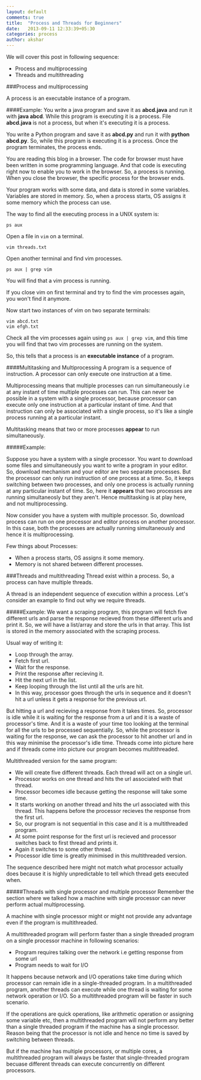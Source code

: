 ```yaml
---
layout: default
comments: true
title:  "Process and Threads for Beginners"
date:   2013-09-11 12:33:39+05:30
categories: process
author: akshar
---
```

We will cover this post in following sequence:

* Process and multiprocessing
* Threads and multithreading

###Process and multiprocessing

A process is an executable instance of a program.

####Example:
You write a java program and save it as **abcd.java** and run it with **java abcd**. While this program is executing it is a process. File **abcd.java** is not a process, but when it's executing it is a process.

You write a Python program and save it as **abcd.py** and run it with **python abcd.py**. So, while this program is executing it is a process. Once the program terminates, the process ends.

You are reading this blog in a browser. The code for browser must have been written in some programming language. And that code is executing right now to enable you to work in the browser. So, a process is running. When you close the browser, the specific process for the browser ends.

Your program works with some data, and data is stored in some variables. Variables are stored in memory. So, when a process starts, OS assigns it some memory which the process can use.

The way to find all the executing process in a UNIX system is:

    ps aux

Open a file in `vim` on a terminal.

    vim threads.txt

Open another terminal and find vim processes.

    ps aux | grep vim

You will find that a vim process is running.

If you close vim on first terminal and try to find the vim processes again, you won't find it anymore.

Now start two instances of vim on two separate terminals:

    vim abcd.txt
    vim efgh.txt

Check all the vim processes again using `ps aux | grep vim`, and this time you will find that two vim processes are running on the system.

So, this tells that a process is an **executable instance** of a program.

####Multitasking and Multiprocessing
A program is a sequence of instruction. A processor can only execute one instruction at a time.

Multiprocessing means that multiple processes can run simultaneously i.e at any instant of time multiple processes can run. This can never be possible in a system with a single processor, because processor can execute only one instruction at a particular instant of time. And that instruction can only be associated with a single process, so it's like a single process running at a particular instant.

Multitasking means that two or more processes **appear** to run simultaneously.

#####Example:

Suppose you have a system with a single processor. You want to download some files and simultaneously you want to write a program in your editor. So, download mechanism and your editor are two separate processes. But the processor can only run instruction of one process at a time. So, it keeps switching between two processes, and only one process is actually running at any particular instant of time. So, here it **appears** that two processes are running simultaneosly but they aren't. Hence multitasking is at play here, and not multiprocessing.

Now consider you have a system with multiple processor. So, download process can run on one processor and editor process on another processor. In this case, both the processes are actually running simultaneously and hence it is multiprocessing.

Few things about Processes:

* When a process starts, OS assigns it some memory.
* Memory is not shared between different processes.

###Threads and multithreading
Thread exist within a process. So, a process can have multiple threads.

A thread is an independent sequence of execution within a process. Let's consider an example to find out why we require threads.

#####Example:
We want a scraping program, this program will fetch five different urls and parse the response recieved from these different urls and print it. So, we will have a list/array and store the urls in that array. This list is stored in the memory associated with the scraping process.

Usual way of writing it:

* Loop through the array.
* Fetch first url.
* Wait for the response.
* Print the response after recieving it.
* Hit the next url in the list.
* Keep looping through the list until all the urls are hit.
* In this way, processor goes through the urls in sequence and it doesn't hit a url unless it gets a response for the previous url.

But hitting a url and recieving a response from it takes times. So, processor is idle while it is waiting for the response from a url and it is a waste of processor's time. And it is a waste of your time too looking at the terminal for all the urls to be processed sequentially. So, while the processor is waiting for the response, we can ask the processor to hit another url and in this way minimise the processor's idle time. Threads come into picture here and if threads come into picture our program becomes multithreaded.

Multithreaded version for the same program:

* We will create five different threads. Each thread will act on a single url.
* Processor works on one thread and hits the url associated with that thread.
* Processor becomes idle because getting the response will take some time.
* It starts working on another thread and hits the url associated with this thread. This happens before the processor recieves the response from the first url.
* So, our program is not sequential in this case and it is a multithreaded program.
* At some point response for the first url is recieved and processor switches back to first thread and prints it.
* Again it switches to some other thread.
* Processor idle time is greatly minimised in this multithreaded version.

The sequence described here might not match what processor actually does because it is highly unpredictable to tell which thread gets executed when.

#####Threads with single processor and multiple processor
Remember the section where we talked how a machine with single processor can never perform actual multiprocessing.

A machine with single processor might or might not provide any advantage even if the program is multithreaded.

A multithreaded program will perform faster than a single threaded program on a single processor machine in following scenarios:

* Program requires talking over the network i.e getting response from some url
* Program needs to wait for I/O

It happens because network and I/O operations take time during which processor can remain idle in a single-threaded program. In a multithreaded program, another threads can execute while one thread is waiting for some network operation or I/O. So a multithreaded program will be faster in such scenario.

If the operations are quick operations, like arithmetic operation or assigning some variable etc, then a multithreaded program will not perform any better than a single threaded program if the machine has a single processor. Reason being that the processor is not idle and hence no time is saved by switching between threads.

But if the machine has multiple processors, or multiple cores, a multithreaded program will always be faster that single-threaded program becuase different threads can execute concurrently on different processors.

